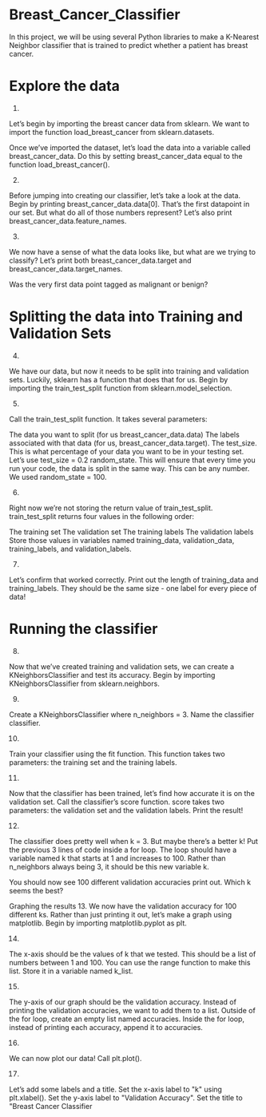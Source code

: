 # Breast_Cancer_Classifier

In this project, we will be using several Python libraries to make a K-Nearest Neighbor classifier that is trained to predict whether a patient has breast cancer.




# Explore the data

1.
Let’s begin by importing the breast cancer data from sklearn. We want to import the function load_breast_cancer from sklearn.datasets.

Once we’ve imported the dataset, let’s load the data into a variable called breast_cancer_data. Do this by setting breast_cancer_data equal to the function load_breast_cancer().


2.
Before jumping into creating our classifier, let’s take a look at the data. Begin by printing breast_cancer_data.data[0]. That’s the first datapoint in our set. But what do all of those numbers represent? Let’s also print breast_cancer_data.feature_names.



3.
We now have a sense of what the data looks like, but what are we trying to classify? Let’s print both breast_cancer_data.target and breast_cancer_data.target_names.

Was the very first data point tagged as malignant or benign?

# Splitting the data into Training and Validation Sets

4.
We have our data, but now it needs to be split into training and validation sets. Luckily, sklearn has a function that does that for us. Begin by importing the train_test_split function from sklearn.model_selection.



5.
Call the train_test_split function. It takes several parameters:

The data you want to split (for us breast_cancer_data.data)
The labels associated with that data (for us, breast_cancer_data.target).
The test_size. This is what percentage of your data you want to be in your testing set. Let’s use test_size = 0.2
random_state. This will ensure that every time you run your code, the data is split in the same way. This can be any number. We used random_state = 100.


6.
Right now we’re not storing the return value of train_test_split. train_test_split returns four values in the following order:

The training set
The validation set
The training labels
The validation labels
Store those values in variables named training_data, validation_data, training_labels, and validation_labels.



7.
Let’s confirm that worked correctly. Print out the length of training_data and training_labels. They should be the same size - one label for every piece of data!



# Running the classifier

8.
Now that we’ve created training and validation sets, we can create a KNeighborsClassifier and test its accuracy. Begin by importing KNeighborsClassifier from sklearn.neighbors.



9.
Create a KNeighborsClassifier where n_neighbors = 3. Name the classifier classifier.


10.
Train your classifier using the fit function. This function takes two parameters: the training set and the training labels.



11.
Now that the classifier has been trained, let’s find how accurate it is on the validation set. Call the classifier’s score function. score takes two parameters: the validation set and the validation labels. Print the result!



12.
The classifier does pretty well when k = 3. But maybe there’s a better k! Put the previous 3 lines of code inside a for loop. The loop should have a variable named k that starts at 1 and increases to 100. Rather than n_neighbors always being 3, it should be this new variable k.

You should now see 100 different validation accuracies print out. Which k seems the best?


Graphing the results
13.
We now have the validation accuracy for 100 different ks. Rather than just printing it out, let’s make a graph using matplotlib. Begin by importing matplotlib.pyplot as plt.



14.
The x-axis should be the values of k that we tested. This should be a list of numbers between 1 and 100. You can use the range function to make this list. Store it in a variable named k_list.



15.
The y-axis of our graph should be the validation accuracy. Instead of printing the validation accuracies, we want to add them to a list. Outside of the for loop, create an empty list named accuracies. Inside the for loop, instead of printing each accuracy, append it to accuracies.



16.
We can now plot our data! Call plt.plot().


17.
Let’s add some labels and a title. Set the x-axis label to "k" using plt.xlabel(). Set the y-axis label to "Validation Accuracy". 
Set the title to "Breast Cancer Classifier
